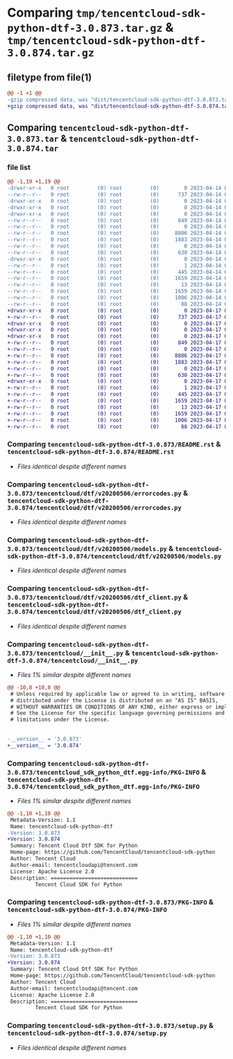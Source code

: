 # Comparing `tmp/tencentcloud-sdk-python-dtf-3.0.873.tar.gz` & `tmp/tencentcloud-sdk-python-dtf-3.0.874.tar.gz`

## filetype from file(1)

```diff
@@ -1 +1 @@
-gzip compressed data, was "dist/tencentcloud-sdk-python-dtf-3.0.873.tar", last modified: Fri Apr 14 00:36:01 2023, max compression
+gzip compressed data, was "dist/tencentcloud-sdk-python-dtf-3.0.874.tar", last modified: Mon Apr 17 00:28:38 2023, max compression
```

## Comparing `tencentcloud-sdk-python-dtf-3.0.873.tar` & `tencentcloud-sdk-python-dtf-3.0.874.tar`

### file list

```diff
@@ -1,19 +1,19 @@
-drwxr-xr-x   0 root         (0) root         (0)        0 2023-04-14 00:36:01.000000 tencentcloud-sdk-python-dtf-3.0.873/
--rw-r--r--   0 root         (0) root         (0)      737 2023-04-14 00:36:01.000000 tencentcloud-sdk-python-dtf-3.0.873/README.rst
-drwxr-xr-x   0 root         (0) root         (0)        0 2023-04-14 00:36:01.000000 tencentcloud-sdk-python-dtf-3.0.873/tencentcloud/
-drwxr-xr-x   0 root         (0) root         (0)        0 2023-04-14 00:36:01.000000 tencentcloud-sdk-python-dtf-3.0.873/tencentcloud/dtf/
-drwxr-xr-x   0 root         (0) root         (0)        0 2023-04-14 00:36:01.000000 tencentcloud-sdk-python-dtf-3.0.873/tencentcloud/dtf/v20200506/
--rw-r--r--   0 root         (0) root         (0)      849 2023-04-14 00:36:01.000000 tencentcloud-sdk-python-dtf-3.0.873/tencentcloud/dtf/v20200506/errorcodes.py
--rw-r--r--   0 root         (0) root         (0)        0 2023-04-14 00:36:01.000000 tencentcloud-sdk-python-dtf-3.0.873/tencentcloud/dtf/v20200506/__init__.py
--rw-r--r--   0 root         (0) root         (0)     8806 2023-04-14 00:36:01.000000 tencentcloud-sdk-python-dtf-3.0.873/tencentcloud/dtf/v20200506/models.py
--rw-r--r--   0 root         (0) root         (0)     1883 2023-04-14 00:36:01.000000 tencentcloud-sdk-python-dtf-3.0.873/tencentcloud/dtf/v20200506/dtf_client.py
--rw-r--r--   0 root         (0) root         (0)        0 2023-04-14 00:36:01.000000 tencentcloud-sdk-python-dtf-3.0.873/tencentcloud/dtf/__init__.py
--rw-r--r--   0 root         (0) root         (0)      630 2023-04-14 00:36:01.000000 tencentcloud-sdk-python-dtf-3.0.873/tencentcloud/__init__.py
-drwxr-xr-x   0 root         (0) root         (0)        0 2023-04-14 00:36:01.000000 tencentcloud-sdk-python-dtf-3.0.873/tencentcloud_sdk_python_dtf.egg-info/
--rw-r--r--   0 root         (0) root         (0)        1 2023-04-14 00:36:01.000000 tencentcloud-sdk-python-dtf-3.0.873/tencentcloud_sdk_python_dtf.egg-info/dependency_links.txt
--rw-r--r--   0 root         (0) root         (0)      445 2023-04-14 00:36:01.000000 tencentcloud-sdk-python-dtf-3.0.873/tencentcloud_sdk_python_dtf.egg-info/SOURCES.txt
--rw-r--r--   0 root         (0) root         (0)     1659 2023-04-14 00:36:01.000000 tencentcloud-sdk-python-dtf-3.0.873/tencentcloud_sdk_python_dtf.egg-info/PKG-INFO
--rw-r--r--   0 root         (0) root         (0)       13 2023-04-14 00:36:01.000000 tencentcloud-sdk-python-dtf-3.0.873/tencentcloud_sdk_python_dtf.egg-info/top_level.txt
--rw-r--r--   0 root         (0) root         (0)     1659 2023-04-14 00:36:01.000000 tencentcloud-sdk-python-dtf-3.0.873/PKG-INFO
--rw-r--r--   0 root         (0) root         (0)     1006 2023-04-14 00:36:01.000000 tencentcloud-sdk-python-dtf-3.0.873/setup.py
--rw-r--r--   0 root         (0) root         (0)       88 2023-04-14 00:36:01.000000 tencentcloud-sdk-python-dtf-3.0.873/setup.cfg
+drwxr-xr-x   0 root         (0) root         (0)        0 2023-04-17 00:28:38.000000 tencentcloud-sdk-python-dtf-3.0.874/
+-rw-r--r--   0 root         (0) root         (0)      737 2023-04-17 00:28:38.000000 tencentcloud-sdk-python-dtf-3.0.874/README.rst
+drwxr-xr-x   0 root         (0) root         (0)        0 2023-04-17 00:28:38.000000 tencentcloud-sdk-python-dtf-3.0.874/tencentcloud/
+drwxr-xr-x   0 root         (0) root         (0)        0 2023-04-17 00:28:38.000000 tencentcloud-sdk-python-dtf-3.0.874/tencentcloud/dtf/
+drwxr-xr-x   0 root         (0) root         (0)        0 2023-04-17 00:28:38.000000 tencentcloud-sdk-python-dtf-3.0.874/tencentcloud/dtf/v20200506/
+-rw-r--r--   0 root         (0) root         (0)      849 2023-04-17 00:28:38.000000 tencentcloud-sdk-python-dtf-3.0.874/tencentcloud/dtf/v20200506/errorcodes.py
+-rw-r--r--   0 root         (0) root         (0)        0 2023-04-17 00:28:38.000000 tencentcloud-sdk-python-dtf-3.0.874/tencentcloud/dtf/v20200506/__init__.py
+-rw-r--r--   0 root         (0) root         (0)     8806 2023-04-17 00:28:38.000000 tencentcloud-sdk-python-dtf-3.0.874/tencentcloud/dtf/v20200506/models.py
+-rw-r--r--   0 root         (0) root         (0)     1883 2023-04-17 00:28:38.000000 tencentcloud-sdk-python-dtf-3.0.874/tencentcloud/dtf/v20200506/dtf_client.py
+-rw-r--r--   0 root         (0) root         (0)        0 2023-04-17 00:28:38.000000 tencentcloud-sdk-python-dtf-3.0.874/tencentcloud/dtf/__init__.py
+-rw-r--r--   0 root         (0) root         (0)      630 2023-04-17 00:28:38.000000 tencentcloud-sdk-python-dtf-3.0.874/tencentcloud/__init__.py
+drwxr-xr-x   0 root         (0) root         (0)        0 2023-04-17 00:28:38.000000 tencentcloud-sdk-python-dtf-3.0.874/tencentcloud_sdk_python_dtf.egg-info/
+-rw-r--r--   0 root         (0) root         (0)        1 2023-04-17 00:28:38.000000 tencentcloud-sdk-python-dtf-3.0.874/tencentcloud_sdk_python_dtf.egg-info/dependency_links.txt
+-rw-r--r--   0 root         (0) root         (0)      445 2023-04-17 00:28:38.000000 tencentcloud-sdk-python-dtf-3.0.874/tencentcloud_sdk_python_dtf.egg-info/SOURCES.txt
+-rw-r--r--   0 root         (0) root         (0)     1659 2023-04-17 00:28:38.000000 tencentcloud-sdk-python-dtf-3.0.874/tencentcloud_sdk_python_dtf.egg-info/PKG-INFO
+-rw-r--r--   0 root         (0) root         (0)       13 2023-04-17 00:28:38.000000 tencentcloud-sdk-python-dtf-3.0.874/tencentcloud_sdk_python_dtf.egg-info/top_level.txt
+-rw-r--r--   0 root         (0) root         (0)     1659 2023-04-17 00:28:38.000000 tencentcloud-sdk-python-dtf-3.0.874/PKG-INFO
+-rw-r--r--   0 root         (0) root         (0)     1006 2023-04-17 00:28:38.000000 tencentcloud-sdk-python-dtf-3.0.874/setup.py
+-rw-r--r--   0 root         (0) root         (0)       88 2023-04-17 00:28:38.000000 tencentcloud-sdk-python-dtf-3.0.874/setup.cfg
```

### Comparing `tencentcloud-sdk-python-dtf-3.0.873/README.rst` & `tencentcloud-sdk-python-dtf-3.0.874/README.rst`

 * *Files identical despite different names*

### Comparing `tencentcloud-sdk-python-dtf-3.0.873/tencentcloud/dtf/v20200506/errorcodes.py` & `tencentcloud-sdk-python-dtf-3.0.874/tencentcloud/dtf/v20200506/errorcodes.py`

 * *Files identical despite different names*

### Comparing `tencentcloud-sdk-python-dtf-3.0.873/tencentcloud/dtf/v20200506/models.py` & `tencentcloud-sdk-python-dtf-3.0.874/tencentcloud/dtf/v20200506/models.py`

 * *Files identical despite different names*

### Comparing `tencentcloud-sdk-python-dtf-3.0.873/tencentcloud/dtf/v20200506/dtf_client.py` & `tencentcloud-sdk-python-dtf-3.0.874/tencentcloud/dtf/v20200506/dtf_client.py`

 * *Files identical despite different names*

### Comparing `tencentcloud-sdk-python-dtf-3.0.873/tencentcloud/__init__.py` & `tencentcloud-sdk-python-dtf-3.0.874/tencentcloud/__init__.py`

 * *Files 1% similar despite different names*

```diff
@@ -10,8 +10,8 @@
 # Unless required by applicable law or agreed to in writing, software
 # distributed under the License is distributed on an "AS IS" BASIS,
 # WITHOUT WARRANTIES OR CONDITIONS OF ANY KIND, either express or implied.
 # See the License for the specific language governing permissions and
 # limitations under the License.
 
 
-__version__ = '3.0.873'
+__version__ = '3.0.874'
```

### Comparing `tencentcloud-sdk-python-dtf-3.0.873/tencentcloud_sdk_python_dtf.egg-info/PKG-INFO` & `tencentcloud-sdk-python-dtf-3.0.874/tencentcloud_sdk_python_dtf.egg-info/PKG-INFO`

 * *Files 1% similar despite different names*

```diff
@@ -1,10 +1,10 @@
 Metadata-Version: 1.1
 Name: tencentcloud-sdk-python-dtf
-Version: 3.0.873
+Version: 3.0.874
 Summary: Tencent Cloud Dtf SDK for Python
 Home-page: https://github.com/TencentCloud/tencentcloud-sdk-python
 Author: Tencent Cloud
 Author-email: tencentcloudapi@tencent.com
 License: Apache License 2.0
 Description: ============================
         Tencent Cloud SDK for Python
```

### Comparing `tencentcloud-sdk-python-dtf-3.0.873/PKG-INFO` & `tencentcloud-sdk-python-dtf-3.0.874/PKG-INFO`

 * *Files 1% similar despite different names*

```diff
@@ -1,10 +1,10 @@
 Metadata-Version: 1.1
 Name: tencentcloud-sdk-python-dtf
-Version: 3.0.873
+Version: 3.0.874
 Summary: Tencent Cloud Dtf SDK for Python
 Home-page: https://github.com/TencentCloud/tencentcloud-sdk-python
 Author: Tencent Cloud
 Author-email: tencentcloudapi@tencent.com
 License: Apache License 2.0
 Description: ============================
         Tencent Cloud SDK for Python
```

### Comparing `tencentcloud-sdk-python-dtf-3.0.873/setup.py` & `tencentcloud-sdk-python-dtf-3.0.874/setup.py`

 * *Files identical despite different names*

